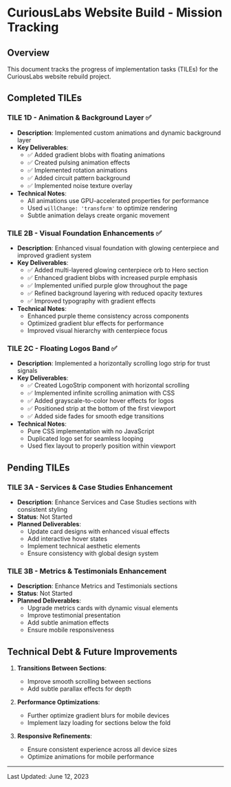 # CuriousLabs Website Build - Mission Tracking

## Overview
This document tracks the progress of implementation tasks (TILEs) for the CuriousLabs website rebuild project.

## Completed TILEs

### TILE 1D - Animation & Background Layer ✅
- **Description**: Implemented custom animations and dynamic background layer
- **Key Deliverables**:
  - ✅ Added gradient blobs with floating animations
  - ✅ Created pulsing animation effects
  - ✅ Implemented rotation animations
  - ✅ Added circuit pattern background
  - ✅ Implemented noise texture overlay
- **Technical Notes**: 
  - All animations use GPU-accelerated properties for performance
  - Used `willChange: 'transform'` to optimize rendering
  - Subtle animation delays create organic movement

### TILE 2B - Visual Foundation Enhancements ✅
- **Description**: Enhanced visual foundation with glowing centerpiece and improved gradient system
- **Key Deliverables**:
  - ✅ Added multi-layered glowing centerpiece orb to Hero section
  - ✅ Enhanced gradient blobs with increased purple emphasis
  - ✅ Implemented unified purple glow throughout the page
  - ✅ Refined background layering with reduced opacity textures
  - ✅ Improved typography with gradient effects
- **Technical Notes**:
  - Enhanced purple theme consistency across components
  - Optimized gradient blur effects for performance
  - Improved visual hierarchy with centerpiece focus

### TILE 2C - Floating Logos Band ✅
- **Description**: Implemented a horizontally scrolling logo strip for trust signals
- **Key Deliverables**:
  - ✅ Created LogoStrip component with horizontal scrolling
  - ✅ Implemented infinite scrolling animation with CSS
  - ✅ Added grayscale-to-color hover effects for logos
  - ✅ Positioned strip at the bottom of the first viewport
  - ✅ Added side fades for smooth edge transitions
- **Technical Notes**:
  - Pure CSS implementation with no JavaScript
  - Duplicated logo set for seamless looping
  - Used flex layout to properly position within viewport

## Pending TILEs

### TILE 3A - Services & Case Studies Enhancement
- **Description**: Enhance Services and Case Studies sections with consistent styling
- **Status**: Not Started
- **Planned Deliverables**:
  - Update card designs with enhanced visual effects
  - Add interactive hover states
  - Implement technical aesthetic elements
  - Ensure consistency with global design system

### TILE 3B - Metrics & Testimonials Enhancement
- **Description**: Enhance Metrics and Testimonials sections
- **Status**: Not Started
- **Planned Deliverables**:
  - Upgrade metrics cards with dynamic visual elements
  - Improve testimonial presentation
  - Add subtle animation effects
  - Ensure mobile responsiveness

## Technical Debt & Future Improvements

1. **Transitions Between Sections**:
   - Improve smooth scrolling between sections
   - Add subtle parallax effects for depth

2. **Performance Optimizations**:
   - Further optimize gradient blurs for mobile devices
   - Implement lazy loading for sections below the fold

3. **Responsive Refinements**:
   - Ensure consistent experience across all device sizes
   - Optimize animations for mobile performance

---

Last Updated: June 12, 2023 